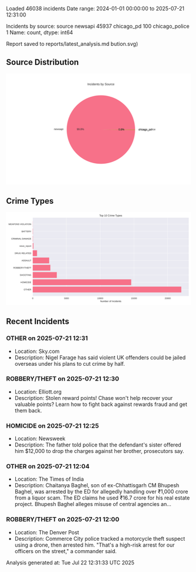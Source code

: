 
Loaded 46038 incidents
Date range: 2024-01-01 00:00:00 to 2025-07-21 12:31:00

Incidents by source:
source
newsapi           45937
chicago_pd          100
chicago_police        1
Name: count, dtype: int64

Report saved to reports/latest_analysis.md
bution.svg)

## Source Distribution
![Source Distribution](images/source_distribution.svg)

## Crime Types
![Crime Types](images/crime_types.svg)

## Recent Incidents

### OTHER on 2025-07-21 12:31
- Location: Sky.com
- Description: Nigel Farage has said violent UK offenders could be jailed overseas under his plans to cut crime by half.


### ROBBERY/THEFT on 2025-07-21 12:30
- Location: Elliott.org
- Description: Stolen reward points! Chase won't help recover your valuable points? Learn how to fight back against rewards fraud and get them back.


### HOMICIDE on 2025-07-21 12:25
- Location: Newsweek
- Description: The father told police that the defendant's sister offered him $12,000 to drop the charges against her brother, prosecutors say.


### OTHER on 2025-07-21 12:04
- Location: The Times of India
- Description: Chaitanya Baghel, son of ex-Chhattisgarh CM Bhupesh Baghel, was arrested by the ED for allegedly handling over ₹1,000 crore from a liquor scam. The ED claims he used ₹16.7 crore for his real estate project. Bhupesh Baghel alleges misuse of central agencies an…


### ROBBERY/THEFT on 2025-07-21 12:00
- Location: The Denver Post
- Description: Commerce City police tracked a motorcycle theft suspect using a drone, then arrested him. "That's a high-risk arrest for our officers on the street," a commander said.

Analysis generated at: Tue Jul 22 12:31:33 UTC 2025
